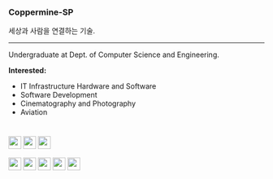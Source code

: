 <h3>Coppermine-SP</h3>
<span>세상과 사람을 연결하는 기술.</span>

<hr>
<p>Undergraduate at Dept. of Computer Science and Engineering.</p>
<p><strong>Interested:</strong></p>
<ul>
  <li>IT Infrastructure Hardware and Software</li>
  <li>Software Development</li>
  <li>Cinematography and Photography</li>
  <li>Aviation</li>
</ul>
<h1></h1>
<p float="left">
  <img src="https://img.shields.io/badge/.NET-512BD4?style=for-the-badge&logo=dotnet&logoColor=white" style="height:25px;">
  <img src="https://img.shields.io/badge/Docker-2496ED?style=for-the-badge&logo=docker&logoColor=white" style="height:25px;">
  <img src="https://img.shields.io/badge/UniFi-0559C9?style=for-the-badge&logo=ubiquiti&logoColor=white" style="height:25px;">
</p>
<p float="left">
  <img src="https://img.shields.io/badge/C%2B%2B-00599C?style=for-the-badge&logo=c%2B%2B&logoColor=white" style="height:25px;">
  <img src="https://img.shields.io/badge/Python-FFD43B?style=for-the-badge&logo=python&logoColor=blue" style="height:25px;">
  <img src="https://img.shields.io/badge/Swift-FA7343?style=for-the-badge&logo=swift&logoColor=white" style="height:25px;">
  <img src="https://img.shields.io/badge/ASP.NET-512BD4?style=for-the-badge&logo=blazor&logoColor=white" style="height:25px;">
  <img src="https://img.shields.io/badge/MySQL-4479A1?style=for-the-badge&logo=mysql&logoColor=white" style="height:25px;">
</p>






